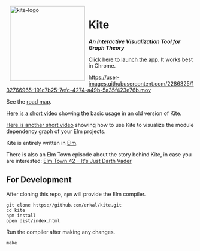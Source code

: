 <img width="200" alt="kite-logo" src="https://cloud.githubusercontent.com/assets/2286325/24246365/471df478-0fc7-11e7-845e-0719dcc9adef.png" align="left" hspace="10" vspace="6">

# Kite

**_An Interactive Visualization Tool for Graph Theory_**

[Click here to launch the app](https://erkal.github.io/kite/).
It works best in Chrome.

https://user-images.githubusercontent.com/2286325/132766965-191c7b25-7efc-4274-a49b-5a35f423e76b.mov

See the [road map](https://github.com/erkal/kite/projects/1).

[Here is a short video](https://youtu.be/LeTDfFwZv3s) showing the basic usage in an old version of Kite.

[Here is another short video](https://youtu.be/b4sfzHJeHsI) showing how to use Kite to visualize the module dependency graph of your Elm projects.

Kite is entirely written in [Elm](http://elm-lang.org/).

There is also an Elm Town episode about the story behind Kite, in case you are interested: [Elm Town 42 – It's Just Darth Vader](https://elmtown.simplecast.fm/its-just-darth-vader)

## For Development

After cloning this repo, `npm` will provide the Elm compiler.

```shell
git clone https://github.com/erkal/kite.git
cd kite
npm install
open dist/index.html
```

Run the compiler after making any changes.

```
make
```
